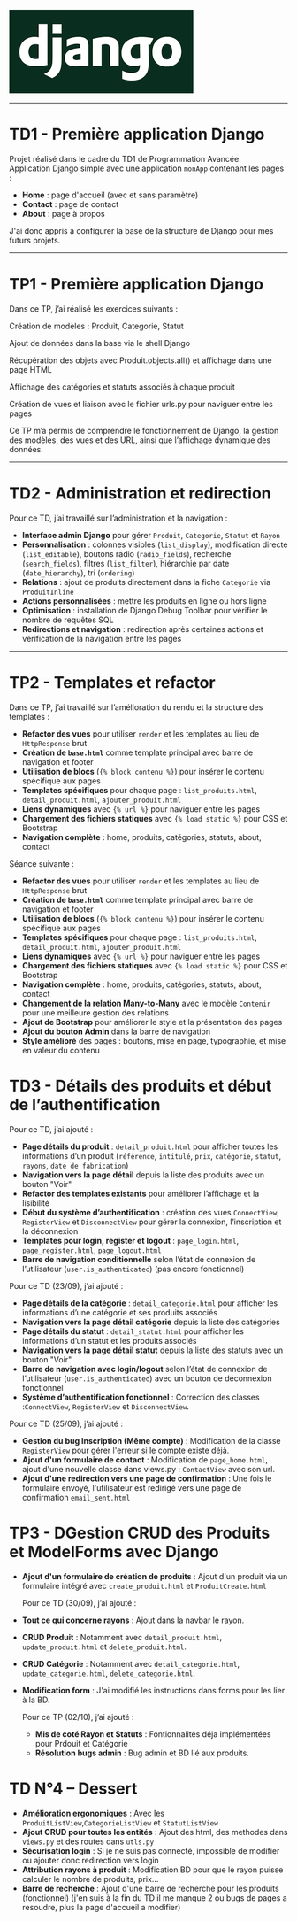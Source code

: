 
![logo Django](assets/django.png)
___

# TD1 - Première application Django

Projet réalisé dans le cadre du TD1 de Programmation Avancée.  
Application Django simple avec une application `monApp` contenant les pages :  
- **Home** : page d'accueil (avec et sans paramètre)  
- **Contact** : page de contact  
- **About** : page à propos

J'ai donc appris à configurer la base de la structure de Django pour mes futurs projets.

___

# TP1 - Première application Django

Dans ce TP, j’ai réalisé les exercices suivants :

Création de modèles : Produit, Categorie, Statut

Ajout de données dans la base via le shell Django

Récupération des objets avec Produit.objects.all() et affichage dans une page HTML

Affichage des catégories et statuts associés à chaque produit

Création de vues et liaison avec le fichier urls.py pour naviguer entre les pages

Ce TP m’a permis de comprendre le fonctionnement de Django, la gestion des modèles, des vues et des URL, ainsi que l’affichage dynamique des données.
___

# TD2 - Administration et redirection

Pour ce TD, j’ai travaillé sur l’administration et la navigation :

- **Interface admin Django** pour gérer `Produit`, `Categorie`, `Statut` et `Rayon`  
- **Personnalisation** : colonnes visibles (`list_display`), modification directe (`list_editable`), boutons radio (`radio_fields`), recherche (`search_fields`), filtres (`list_filter`), hiérarchie par date (`date_hierarchy`), tri (`ordering`)  
- **Relations** : ajout de produits directement dans la fiche `Categorie` via `ProduitInline`  
- **Actions personnalisées** : mettre les produits en ligne ou hors ligne  
- **Optimisation** : installation de Django Debug Toolbar pour vérifier le nombre de requêtes SQL  
- **Redirections et navigation** : redirection après certaines actions et vérification de la navigation entre les pages  

___

# TP2 - Templates et refactor

Dans ce TP, j’ai travaillé sur l’amélioration du rendu et la structure des templates :  

- **Refactor des vues** pour utiliser `render` et les templates au lieu de `HttpResponse` brut  
- **Création de `base.html`** comme template principal avec barre de navigation et footer  
- **Utilisation de blocs** (`{% block contenu %}`) pour insérer le contenu spécifique aux pages  
- **Templates spécifiques** pour chaque page : `list_produits.html`, `detail_produit.html`, `ajouter_produit.html`  
- **Liens dynamiques** avec `{% url %}` pour naviguer entre les pages  
- **Chargement des fichiers statiques** avec `{% load static %}` pour CSS et Bootstrap  
- **Navigation complète** : home, produits, catégories, statuts, about, contact


Séance suivante : 

- **Refactor des vues** pour utiliser `render` et les templates au lieu de `HttpResponse` brut  
- **Création de `base.html`** comme template principal avec barre de navigation et footer  
- **Utilisation de blocs** (`{% block contenu %}`) pour insérer le contenu spécifique aux pages  
- **Templates spécifiques** pour chaque page : `list_produits.html`, `detail_produit.html`, `ajouter_produit.html`  
- **Liens dynamiques** avec `{% url %}` pour naviguer entre les pages  
- **Chargement des fichiers statiques** avec `{% load static %}` pour CSS et Bootstrap  
- **Navigation complète** : home, produits, catégories, statuts, about, contact  
- **Changement de la relation Many-to-Many** avec le modèle `Contenir` pour une meilleure gestion des relations  
- **Ajout de Bootstrap** pour améliorer le style et la présentation des pages  
- **Ajout du bouton Admin** dans la barre de navigation  
- **Style amélioré** des pages : boutons, mise en page, typographie, et mise en valeur du contenu  


# TD3 - Détails des produits et début de l’authentification

Pour ce TD, j’ai ajouté :

- **Page détails du produit** : `detail_produit.html` pour afficher toutes les informations d’un produit (`référence`, `intitulé`, `prix`, `catégorie`, `statut`, `rayons`, `date de fabrication`)  
- **Navigation vers la page détail** depuis la liste des produits avec un bouton "Voir"  
- **Refactor des templates existants** pour améliorer l’affichage et la lisibilité  
- **Début du système d’authentification** : création des vues `ConnectView`, `RegisterView` et `DisconnectView` pour gérer la connexion, l’inscription et la déconnexion  
- **Templates pour login, register et logout** : `page_login.html`, `page_register.html`, `page_logout.html`  
- **Barre de navigation conditionnelle** selon l’état de connexion de l’utilisateur (`user.is_authenticated`) (pas encore fonctionnel)


Pour ce TD (23/09), j’ai ajouté :

- **Page détails de la catégorie** : `detail_categorie.html` pour afficher les informations d’une catégorie et ses produits associés  
- **Navigation vers la page détail catégorie** depuis la liste des catégories  
- **Page détails du statut** : `detail_statut.html` pour afficher les informations d’un statut et les produits associés  
- **Navigation vers la page détail statut** depuis la liste des statuts avec un bouton "Voir"  
- **Barre de navigation avec login/logout** selon l’état de connexion de l’utilisateur (`user.is_authenticated`) avec un bouton de déconnexion fonctionnel
- **Système d’authentification fonctionnel** : Correction des classes :`ConnectView`, `RegisterView` et `DisconnectView`.

Pour ce TD (25/09), j’ai ajouté :

- **Gestion du bug Inscription (Même compte)** : Modification de la classe `RegisterView` pour gérer l'erreur si le compte existe déjà.
- **Ajout d'un formulaire de contact** : Modification de `page_home.html`, ajout d'une nouvelle classe dans views.py : `ContactView` avec son url.
- **Ajout d'une redirection vers une page de confirmation** : Une fois le formulaire envoyé, l'utilisateur est redirigé vers une page de confirmation `email_sent.html`

# TP3 - DGestion CRUD des Produits et ModelForms avec Django

- **Ajout d'un formulaire de création de produits** : Ajout d'un produit via un formulaire intégré avec `create_produit.html` et `ProduitCreate.html`

  Pour ce TD (30/09), j’ai ajouté :

- **Tout ce qui concerne rayons** : Ajout dans la navbar le rayon.
- **CRUD Produit** : Notamment avec `detail_produit.html`, `update_produit.html` et `delete_produit.html`.
- **CRUD Catégorie** : Notamment avec `detail_categorie.html`, `update_categorie.html`, `delete_categorie.html`.
- **Modification form** : J'ai modifié les instructions dans forms pour les lier à la BD.

  Pour ce TP (02/10), j’ai ajouté :
  - **Mis de coté Rayon et Statuts** : Fontionnalités déja implémentées pour Prdouit et Catégorie
  - **Résolution bugs admin** : Bug admin et BD lié aux produits.

# TD N°4 – Dessert
  - **Amélioration ergonomiques** : Avec les `ProduitListView`,`CategorieListView` et `StatutListView`
  - **Ajout CRUD pour toutes les entités** : Ajout des html, des methodes dans `views.py` et des routes dans `utls.py`
  - **Sécurisation login** : Si je ne suis pas connecté, impossible de modifier ou ajouter donc redirection vers login
  - **Attribution rayons à produit** : Modification BD pour que le rayon puisse calculer le nombre de produits, prix...
  - **Barre de recherche** : Ajout d'une barre de recherche pour les produits (fonctionnel)
  (j'en suis à la fin du TD il me manque 2 ou bugs de pages a resoudre, plus la page d'accueil a modifier)